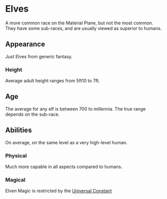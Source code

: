 # Elves

A more common race on the Material Plane, but not the most common. They have some sub-races, and are usually viewed as superior to humans.

## Appearance

Just Elves from generic fantasy.

### Height

Average adult height ranges from 5ft10 to 7ft.

## Age

The average for any elf is between 700 to millennia. The true range depends on the sub-race.

## Abilities

On average, on the same level as a very high-level human.

### Physical

Much more capable in all aspects compared to humans.

### Magical

Elven Magic is restricted by the [Universal Constant](../../../Magic/Laws/Universal%20Constant.md)
